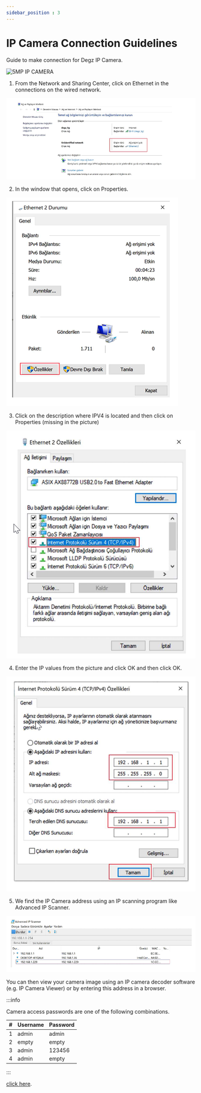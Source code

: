 ```yaml
---
sidebar_position : 3
---
```


# IP Camera Connection Guidelines

Guide to make connection for Degz IP Camera.

![5MP IP CAMERA](./image/IP-CAMERA-e1651089737322.jpg)

1. From the Network and Sharing Center, click on Ethernet in the connections on the wired network.

![5MP IP CAMERA](./image/chrome_ctPd69iQcv.png)

2. In the window that opens, click on Properties.

![5MP IP CAMERA](./image/chrome_hfeiZ6S0OG.png)

3. Click on the description where IPV4 is located and then click on Properties (missing in the picture)

![5MP IP CAMERA](./image/chrome_2vX4RoG13p.png)

4. Enter the IP values from the picture and click OK and then click OK.

![5MP IP CAMERA](./image/chrome_HfvzOi6XCH.png)

5. We find the IP Camera address using an IP scanning program like Advanced IP Scanner.

![5MP IP CAMERA](./image/chrome_Z8RzVybFf4.png)

You can then view your camera image using an IP camera decoder software (e.g. IP Camera Viewer) or by entering this address in a browser.

:::info

Camera access passwords are one of the following combinations.

| # | Username | Password |
|---|---------------|--------|
| 1 | admin | admin |
| 2 | empty         | empty |
| 3 | admin | 123456 |
| 4 | admin | empty  |

:::

[click here](https://degzrobotics.com/wp-content/uploads/2022/04/IP-Kamera.pdf).
